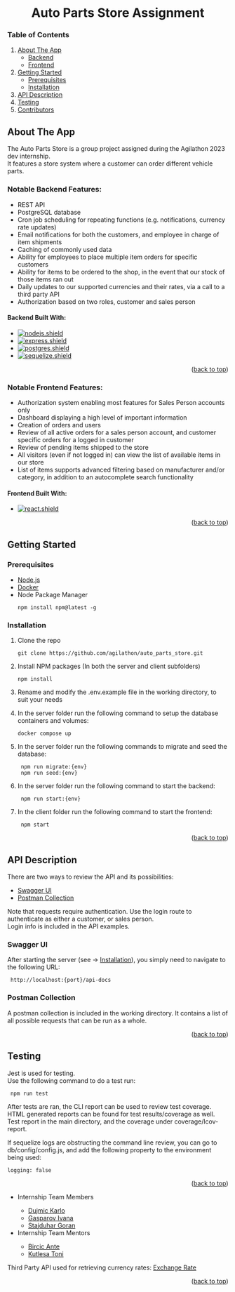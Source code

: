 # <a name="readme-top"></a>

<h1 align="center">Auto Parts Store Assignment</h1>

  <h3>Table of Contents</h3>
  <ol>
    <li>
      <a href="#about-the-app">About The App</a>
      <ul>
        <li><a href="#notable-backend-features">Backend</a></li>
        <li><a href="#notable-frontend-features">Frontend</a></li>
      </ul>
    </li>
    <li>
      <a href="#getting-started">Getting Started</a>
      <ul>
        <li><a href="#prerequisites">Prerequisites</a></li>
        <li><a href="#installation">Installation</a></li>
      </ul>
    </li>
    <li><a href="#api-description">API Description</a></li>
    <li><a href="#testing">Testing</a></li>
    <li><a href="#testing">Contributors</a></li>
  </ol>

## About The App

The Auto Parts Store is a group project assigned during the Agilathon 2023 dev internship.<br>
It features a store system where a customer can order different vehicle parts.

### Notable Backend Features:
* REST API
* PostgreSQL database
* Cron job scheduling for repeating functions (e.g. notifications, currency rate updates)
* Email notifications for both the customers, and employee in charge of item shipments
* Caching of commonly used data
* Ability for employees to place multiple item orders for specific customers
* Ability for items to be ordered to the shop, in the event that our stock of those items ran out
* Daily updates to our supported currencies and their rates, via a call to a third party API
* Authorization based on two roles, customer and sales person

#### Backend Built With:

* [![nodejs.shield]][nodejs.url]
* [![express.shield]][express.url]
* [![postgres.shield]][postgres.url]
* [![sequelize.shield]][sequelize.url]

<p align="right">(<a href="#readme-top">back to top</a>)</p>


### Notable Frontend Features:
* Authorization system enabling most features for Sales Person accounts only
* Dashboard displaying a high level of important information
* Creation of orders and users
* Review of all active orders for a sales person account, and customer specific orders for a logged in customer
* Review of pending items shipped to the store
* All visitors (even if not logged in) can view the list of available items in our store
* List of items supports advanced filtering based on manufacturer and/or category, in addition to an autocomplete search functionality

#### Frontend Built With:

* [![react.shield]][react.url]

<p align="right">(<a href="#readme-top">back to top</a>)</p>

## Getting Started

### Prerequisites
* [Node.js](https://nodejs.org/en/)
* [Docker](https://www.docker.com/)
* Node Package Manager
  ```
  npm install npm@latest -g
  ```

### Installation

1. Clone the repo
   ```
   git clone https://github.com/agilathon/auto_parts_store.git
   ```
2. Install NPM packages (In both the server and client subfolders)
   ```
   npm install
   ```
3. Rename and modify the .env.example file in the working directory, to suit your needs

4. In the server folder run the following command to setup the database containers and volumes:
   ```
   docker compose up
   ```

5. In the server folder run the following commands to migrate and seed the database:
   ```
    npm run migrate:{env}
    npm run seed:{env}
   ```
   
6. In the server folder run the following command to start the backend:
   ```
    npm run start:{env}
   ```

7. In the client folder run the following command to start the frontend:
   ```
    npm start
   ```
   
<p align="right">(<a href="#readme-top">back to top</a>)</p>


## API Description
There are two ways to review the API and its possibilities:
* <a href="#swagger-ui">Swagger UI</a>
* <a href="#postman-collection">Postman Collection</a>

Note that requests require authentication. Use the login route to authenticate as either a customer, or sales person.<br>
Login info is included in the API examples.

### Swagger UI
After starting the server (see -> <a href="#installation">Installation</a>), you simply need to navigate to the following URL:
   ```
    http://localhost:{port}/api-docs
   ```

### Postman Collection
A postman collection is included in the working directory. It contains a list of all possible requests that can be run as a whole.

<p align="right">(<a href="#readme-top">back to top</a>)</p>


## Testing

Jest is used for testing.<br>
Use the following command to do a test run:
   ```
    npm run test
   ```
After tests are ran, the CLI report can be used to review test coverage. <br>
HTML generated reports can be found for test results/coverage as well. Test report in the main directory, and the coverage under coverage/lcov-report.

If sequelize logs are obstructing the command line review, you can go to db/config/config.js, and add the following property to the environment being used:
```
logging: false
```

<p align="right">(<a href="#readme-top">back to top</a>)</p>

<ul>
  <li>Internship Team Members</li>
    <ul>
      <li><a href="https://github.com/KaDujmic">Dujmic Karlo</a></li>
      <li><a href="https://github.com/igaspa">Gasparov Ivana</a></li>
      <li><a href="https://github.com/Goran501">Stajduhar Goran</a></li>
    </ul>
  <li>Internship Team Mentors</li>
    <ul>
      <li><a href="https://github.com/antebircic">Bircic Ante</a></li>
      <li><a href="https://github.com/tkutlesa">Kutlesa Toni</a></li>
    </ul>
</ul>

Third Party API used for retrieving currency rates: <a href="https://exchangerate.host/#/">Exchange Rate</a>

<p align="right">(<a href="#readme-top">back to top</a>)</p>

[nodejs.shield]: https://img.shields.io/badge/node.js-6DA55F?style=for-the-badge&logo=node.js&logoColor=white
[nodejs.url]: https://nodejs.org/en/
[express.shield]: https://img.shields.io/badge/express.js-%23404d59.svg?style=for-the-badge&logo=express&logoColor=%2361DAFB
[express.url]: https://expressjs.com
[postgres.shield]: https://img.shields.io/badge/postgres-%23316192.svg?style=for-the-badge&logo=postgresql&logoColor=white
[postgres.url]: https://www.postgresql.org/
[sequelize.shield]: https://img.shields.io/badge/Sequelize-52B0E7?style=for-the-badge&logo=Sequelize&logoColor=white
[sequelize.url]: https://sequelize.org/
[react.shield]: https://img.shields.io/badge/react-%2320232a.svg?style=for-the-badge&logo=react&logoColor=%2361DAFB
[react.url]: https://reactjs.org/
